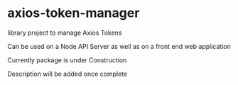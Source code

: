 # axios-token-manager
library project to manage Axios Tokens

Can be used on a Node API Server as well as on a front end web application

Currently package is under Construction

Description will be added once complete
